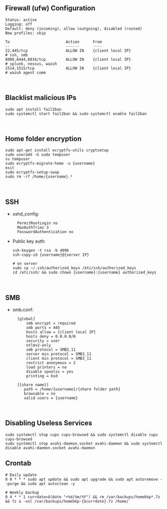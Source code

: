 ## Firewall (ufw) Configuration

    Status: active
    Logging: off
    Default: deny (incoming), allow (outgoing), disabled (routed)
    New profiles: skip
    
    To                         Action      From
    --                         ------      ----
    22,445/tcp                 ALLOW IN    {client local IP}               # ssh, smb
    8000,8444,8834/tcp         ALLOW IN    {client local IP}               # splunk, nessus, wazuh
    1514,1515/tcp              ALLOW IN    {client local IP}               # wazuh agent comm

<br>

## Blacklist malicious IPs
    sudo apt install fail2ban
    sudo systemctl start fail2ban && sudo systemctl enable fail2ban


<br>

## Home folder encryption
    
    sudo apt-get install ecryptfs-utils cryptsetup
    sudo useradd -G sudo tempuser
    su tempuser
    sudo ecryptfs-migrate-home -u {username}
    exit
    sudo ecryptfs-setup-swap
    sudo rm -rf /home/{username}.*

<br>

## SSH
- sshd_config:

        PermitRootLogin no
        MaxAuthTries 3
        PasswordAuthentication no

- Public key auth:

      ssh-keygen -t rsa -b 4096
      ssh-copy-id {username}@{server IP}

      # on server
      sudo cp ~/.ssh/authorized_keys /etc/ssh/authorized_keys
      cd /etc/ssh/ && sudo chown {username}:{username} authorized_keys
        
<br>

## SMB
- smb.conf:

        [global]
            smb encrypt = required
            smb ports = 445
            hosts allow = {client local IP}
            hosts deny = 0.0.0.0/0
            security = user
            ntlmv2-only
            smb protocol = SMB3_11
            server min protocol = SMB3_11
            client min protocol = SMB3_11
            restrict anonymous = 2
            load printers = no
            disable spoolss = yes
            printing = bsd
    
        [{share name}]
           path = /home/{username}/{share folder path}
           browsable = no
           valid users = {username}



<br>

## Disabling Useless Services
    sudo systemctl stop cups cups-browsed && sudo systemctl disable cups cups-browsed
    sudo systemctl stop avahi-daemon.socket avahi-daemon && sudo systemctl disable avahi-daemon.socket avahi-daemon

## Crontab
    # Daily update
    0 0 * * * sudo apt update && sudo apt upgrade && sudo apt autoremove --purge && sudo apt autoclean -y

    # Weekly backup
    0 4 * * 1 currdate=$(date "+%d/%m/%Y") && rm /var/backups/homebkp*.7z && 7z a -snl /var/backups/homebkp-{$currdate}.7z /home/
